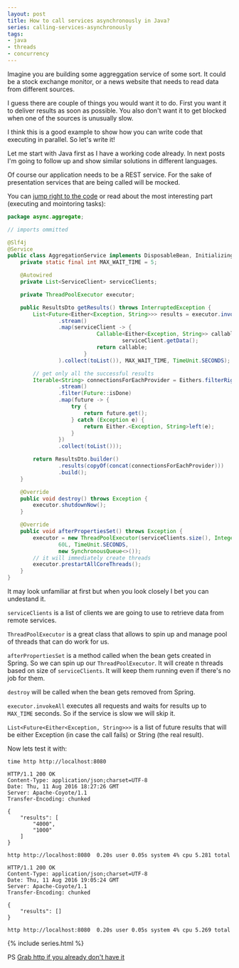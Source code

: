 ```yaml
---
layout: post
title: How to call services asynchronously in Java?
series: calling-services-asynchronously
tags:
- java
- threads
- concurrency
---
```

Imagine you are building some aggreggation service of some sort. It could be a stock exchange monitor, or a news website that needs to read data from different sources.

I guess there are couple of things you would want it to do. First you want it to deliver results as soon as possible. You also don't want it to get blocked when one of the sources is unusually slow.

I think this is a good example to show how you can write code that executing in parallel. So let's write it!

Let me start with Java first as I have a working code already. In next posts I'm going to follow up and show similar solutions in different languages.

Of course our application needs to be a REST service. For the sake of presentation services that are being called will be mocked.

You can [jump right to the code](https://github.com/pawelniewie/calling-services-asynchronously/tree/master/java) or read about the most interesting part (executing and mointoring tasks):

```java
package async.aggregate;

// imports ommitted

@Slf4j
@Service
public class AggregationService implements DisposableBean, InitializingBean {
    private static final int MAX_WAIT_TIME = 5;

    @Autowired
    private List<ServiceClient> serviceClients;

    private ThreadPoolExecutor executor;

    public ResultsDto getResults() throws InterruptedException {
        List<Future<Either<Exception, String>>> results = executor.invokeAll(serviceClients
                .stream()
                .map(serviceClient -> {
                            Callable<Either<Exception, String>> callable = () ->
                                    serviceClient.getData();
                            return callable;
                        }
                ).collect(toList()), MAX_WAIT_TIME, TimeUnit.SECONDS);

        // get only all the successful results
        Iterable<String> connectionsForEachProvider = Eithers.filterRight(results
                .stream()
                .filter(Future::isDone)
                .map(future -> {
                    try {
                        return future.get();
                    } catch (Exception e) {
                        return Either.<Exception, String>left(e);
                    }
                })
                .collect(toList()));

        return ResultsDto.builder()
                .results(copyOf(concat(connectionsForEachProvider)))
                .build();
    }

    @Override
    public void destroy() throws Exception {
        executor.shutdownNow();
    }

    @Override
    public void afterPropertiesSet() throws Exception {
        executor = new ThreadPoolExecutor(serviceClients.size(), Integer.MAX_VALUE,
                60L, TimeUnit.SECONDS,
                new SynchronousQueue<>());
        // it will immediately create threads
        executor.prestartAllCoreThreads();
    }
}
```

It may look unfamiliar at first but when you look closely I bet you can undestand it.

`serviceClients` is a list of clients we are going to use to retrieve data from remote services.

`ThreadPoolExecutor` is a great class that allows to spin up and manage pool of threads that can do work for us.

`afterPropertiesSet` is a method called when the bean gets created in Spring. So we can spin up our `ThreadPoolExecutor`. It will create n threads based on size of `serviceClients`. It will keep them running even if there's no job for them.

`destroy` will be called when the bean gets removed from Spring.

`executor.invokeAll` executes all requests and waits for results up to `MAX_TIME` seconds. So if the service is slow we will skip it.

`List<Future<Either<Exception, String>>>` is a list of future results that will be either Exception (in case the call fails) or String (the real result).

Now lets test it with:

`time http http://localhost:8080`

```
HTTP/1.1 200 OK
Content-Type: application/json;charset=UTF-8
Date: Thu, 11 Aug 2016 18:27:26 GMT
Server: Apache-Coyote/1.1
Transfer-Encoding: chunked

{
    "results": [
        "4000", 
        "1000"
    ]
}

http http://localhost:8080  0.20s user 0.05s system 4% cpu 5.281 total
```


```
HTTP/1.1 200 OK
Content-Type: application/json;charset=UTF-8
Date: Thu, 11 Aug 2016 19:05:24 GMT
Server: Apache-Coyote/1.1
Transfer-Encoding: chunked

{
    "results": []
}

http http://localhost:8080  0.20s user 0.05s system 4% cpu 5.269 total
```

{% include series.html %}

PS
[Grab http if you already don't have it](http://httpie.org)
